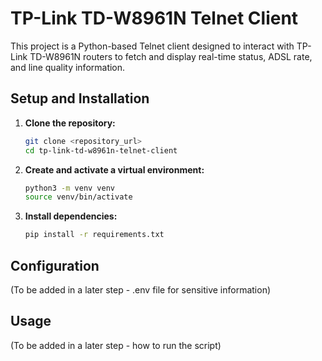 # TP-Link TD-W8961N Telnet Client

This project is a Python-based Telnet client designed to interact with TP-Link TD-W8961N routers to fetch and display real-time status, ADSL rate, and line quality information.

## Setup and Installation

1.  **Clone the repository:**
    ```bash
    git clone <repository_url>
    cd tp-link-td-w8961n-telnet-client
    ```

2.  **Create and activate a virtual environment:**
    ```bash
    python3 -m venv venv
    source venv/bin/activate
    ```

3.  **Install dependencies:**
    ```bash
    pip install -r requirements.txt
    ```

## Configuration

(To be added in a later step - .env file for sensitive information)

## Usage

(To be added in a later step - how to run the script)
